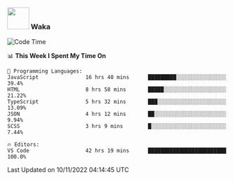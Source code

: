 ### <img src="https://media.giphy.com/media/VgCDAzcKvsR6OM0uWg/giphy.gif" width="50"> Waka

  <!--START_SECTION:waka-->
![Code Time](http://img.shields.io/badge/Code%20Time-1%2C060%20hrs%206%20mins-blue)

📊 **This Week I Spent My Time On** 

```text
💬 Programming Languages: 
JavaScript               16 hrs 40 mins      █████████░░░░░░░░░░░░░░░░   39.4% 
HTML                     8 hrs 58 mins       █████░░░░░░░░░░░░░░░░░░░░   21.22% 
TypeScript               5 hrs 32 mins       ███░░░░░░░░░░░░░░░░░░░░░░   13.09% 
JSON                     4 hrs 12 mins       ██░░░░░░░░░░░░░░░░░░░░░░░   9.94% 
SCSS                     3 hrs 9 mins        █░░░░░░░░░░░░░░░░░░░░░░░░   7.44%

🔥 Editors: 
VS Code                  42 hrs 19 mins      █████████████████████████   100.0%

```


 Last Updated on 10/11/2022 04:14:45 UTC
<!--END_SECTION:waka-->
